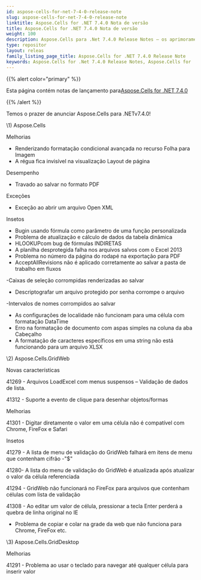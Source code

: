 ```yaml
---
id: aspose-cells-for-net-7-4-0-release-note
slug: aspose-cells-for-net-7-4-0-release-note
linktitle: Aspose.Cells for .NET 7.4.0 Nota de versão
title: Aspose.Cells for .NET 7.4.0 Nota de versão
weight: 100
description: Aspose.Cells para .Net 7.4.0 Release Notes – os aprimoramentos mais recentes, novos recursos e correções
type: repositor
layout: releas
family_listing_page_title: Aspose.Cells for .NET 7.4.0 Release Note
keywords: Aspose.Cells for .Net 7.4.0 Release Notes, Aspose.Cells for .Net 7.4.0 updates and fixe
---
```

{{% alert color="primary" %}} 

 Esta página contém notas de lançamento para[Aspose.Cells for .NET 7.4.0](https://releases.aspose.com/cells/net/new-releases/aspose.cells-for-.net-7.4.0/)

{{% /alert %}} 

 Temos o prazer de anunciar Aspose.Cells para .NETv7.4.0!



\1) Aspose.Cells 



 Melhorias

- Renderizando formatação condicional avançada no recurso Folha para Imagem
- A régua fica invisível na visualização Layout de página



 Desempenho

- Travado ao salvar no formato PDF



 Exceções

- Exceção ao abrir um arquivo Open XML



Insetos

- Bugin usando fórmula como parâmetro de uma função personalizada
- Problema de atualização e cálculo de dados da tabela dinâmica
- HLOOKUPcom bug de fórmulas INDIRETAS
- A planilha desprotegida falha nos arquivos salvos com o Excel 2013
- Problema no número da página do rodapé na exportação para PDF
- AcceptAllRevisions não é aplicado corretamente ao salvar a pasta de trabalho em fluxos

 -Caixas de seleção corrompidas renderizadas ao salvar

- Descriptografar um arquivo protegido por senha corrompe o arquivo

 -Intervalos de nomes corrompidos ao salvar

- As configurações de localidade não funcionam para uma célula com formatação DataTime
- Erro na formatação de documento com aspas simples na coluna da aba Cabeçalho
- A formatação de caracteres específicos em uma string não está funcionando para um arquivo XLSX



 \2) Aspose.Cells.GridWeb



 Novas características

 41269 - Arquivos LoadExcel com menus suspensos – Validação de dados de lista.

 41312 - Suporte a evento de clique para desenhar objetos/formas



 Melhorias

41301 - Digitar diretamente o valor em uma célula não é compatível com Chrome, FireFox e Safari



Insetos

 41279 - A lista de menu de validação do GridWeb falhará em itens de menu que contenham cifrão -"$"

 41280- A lista do menu de validação do GridWeb é atualizada após atualizar o valor da célula referenciada

 41294 - GridWeb não funcionará no FireFox para arquivos que contenham células com lista de validação

 41308 - Ao editar um valor de célula, pressionar a tecla Enter perderá a quebra de linha original no IE

- Problema de copiar e colar na grade da web que não funciona para Chrome, FireFox etc.



 \3) Aspose.Cells.GridDesktop



 Melhorias

 41291 - Problema ao usar o teclado para navegar até qualquer célula para inserir valor


